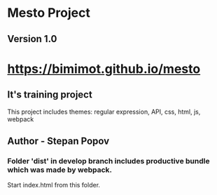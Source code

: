# Mesto Project

## Version 1.0

# https://bimimot.github.io/mesto


## It's training project
This project includes themes: regular expression, API, css, html, js, webpack
	
## Author - Stepan Popov

### Folder 'dist' in develop branch includes productive bundle which was made by webpack.
Start index.html from this folder.
	
